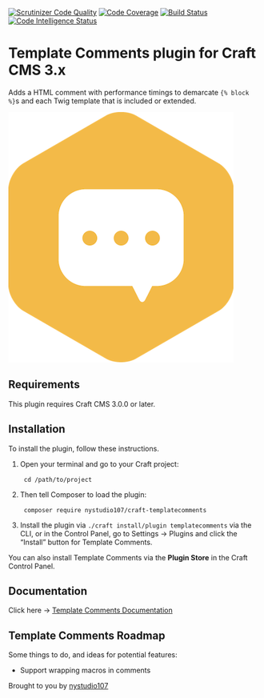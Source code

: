 [![Scrutinizer Code Quality](https://scrutinizer-ci.com/g/nystudio107/craft-templatecomments/badges/quality-score.png?b=v1)](https://scrutinizer-ci.com/g/nystudio107/craft-templatecomments/?branch=v1) [![Code Coverage](https://scrutinizer-ci.com/g/nystudio107/craft-templatecomments/badges/coverage.png?b=v1)](https://scrutinizer-ci.com/g/nystudio107/craft-templatecomments/?branch=v1) [![Build Status](https://scrutinizer-ci.com/g/nystudio107/craft-templatecomments/badges/build.png?b=v1)](https://scrutinizer-ci.com/g/nystudio107/craft-templatecomments/build-status/v1) [![Code Intelligence Status](https://scrutinizer-ci.com/g/nystudio107/craft-templatecomments/badges/code-intelligence.svg?b=v1)](https://scrutinizer-ci.com/code-intelligence)

# Template Comments plugin for Craft CMS 3.x

Adds a HTML comment with performance timings to demarcate `{% block %}`s and each Twig template that is included or extended.

![Screenshot](./docs/docs/resources/img/plugin-logo.png)

## Requirements

This plugin requires Craft CMS 3.0.0 or later.

## Installation

To install the plugin, follow these instructions.

1. Open your terminal and go to your Craft project:

        cd /path/to/project

2. Then tell Composer to load the plugin:

        composer require nystudio107/craft-templatecomments

3. Install the plugin via `./craft install/plugin templatecomments` via the CLI, or in the Control Panel, go to Settings → Plugins and click the “Install” button for Template Comments.

You can also install Template Comments via the **Plugin Store** in the Craft Control Panel.

## Documentation

Click here -> [Template Comments Documentation](https://nystudio107.com/plugins/template-comments/documentation)

## Template Comments Roadmap

Some things to do, and ideas for potential features:

* Support wrapping macros in comments

Brought to you by [nystudio107](https://nystudio107.com/)
